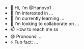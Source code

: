 - 👋 Hi, I’m @Hanovo1
- 👀 I’m interested in ...
- 🌱 I’m currently learning ...
- 💞️ I’m looking to collaborate on ...
- 📫 How to reach me ss
- 😄 Pronouns: ...
- ⚡ Fun fact: ...

<!---
Hanovo1/Hanovo1 is a ✨ special ✨ repository because its `README.md` (this file) appears on your GitHub profile.
You can click the Preview link to take a look at your changes.
--->
